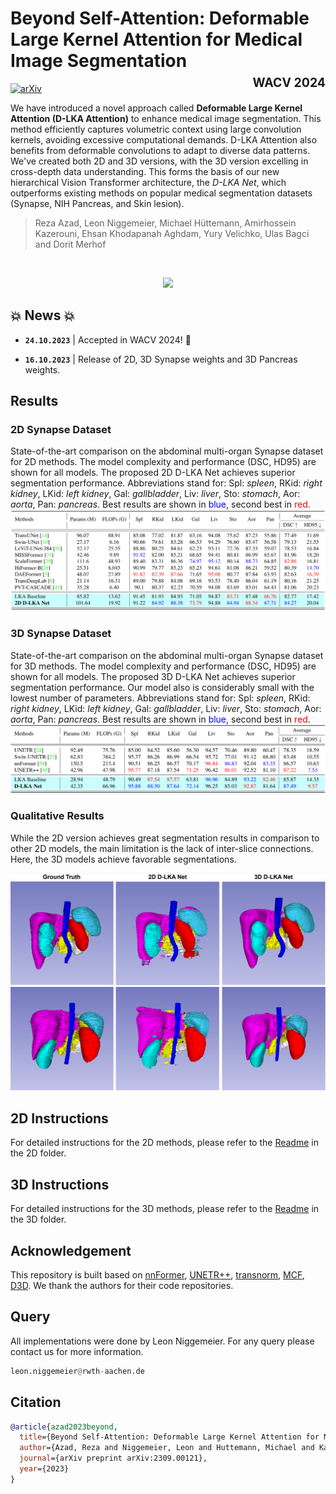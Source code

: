 # Beyond Self-Attention: Deformable Large Kernel Attention for Medical Image Segmentation <br> <span style="float: right"><sub><sup>WACV 2024</sub></sup></span>
[![arXiv](https://img.shields.io/badge/arXiv-2309.00108-b31b1b.svg)](https://arxiv.org/abs/2309.00121)


We have introduced a novel approach called **Deformable Large Kernel Attention (D-LKA Attention)** to enhance medical image segmentation. This method efficiently captures volumetric context using large convolution kernels, avoiding excessive computational demands. D-LKA Attention also benefits from deformable convolutions to adapt to diverse data patterns. We've created both 2D and 3D versions, with the 3D version excelling in cross-depth data understanding. This forms the basis of our new hierarchical Vision Transformer architecture, the *D-LKA Net*, which outperforms existing methods on popular medical segmentation datasets (Synapse, NIH Pancreas, and Skin lesion).

> Reza Azad, Leon Niggemeier, Michael Hüttemann, Amirhossein Kazerouni, Ehsan Khodapanah Aghdam, Yury Velichko, Ulas Bagci and Dorit Merhof

<br>

<p align="center">
  <img src="https://github.com/xmindflow/deformableLKA/assets/61879630/734ce92c-aadd-4e5b-8e82-83af707605ed" width="900">
</p>

## 💥 News 💥
- **`24.10.2023`** | Accepted in WACV 2024! 🥳

- **`16.10.2023`** | Release of 2D, 3D Synapse weights and 3D Pancreas weights.

## Results
### 2D Synapse Dataset
State-of-the-art comparison on the abdominal multi-organ Synapse dataset for 2D methods. The model complexity and performance (DSC, HD95) are shown for all models. The proposed 2D D-LKA Net achieves superior segmentation performance. Abbreviations stand for: Spl: _spleen_, RKid: _right kidney_, LKid: _left kidney_, Gal: _gallbladder_, Liv: _liver_, Sto: _stomach_, Aor: _aorta_, Pan: _pancreas_. Best results are shown in <h style="color:blue;">blue</h>, second best in <h style="color:red;">red</h>.
![Synapse Results 2D](images/Synapse_2D.png)

### 3D Synapse Dataset
State-of-the-art comparison on the abdominal multi-organ Synapse dataset for 3D methods. The model complexity and performance (DSC, HD95) are shown for all models. The proposed 3D D-LKA Net achieves superior segmentation performance. Our model also is considerably small with the lowest number of parameters. Abbreviations stand for: Spl: _spleen_, RKid: _right kidney_, LKid: _left kidney_, Gal: _gallbladder_, Liv: _liver_, Sto: _stomach_, Aor: _aorta_, Pan: _pancreas_. Best results are shown in <h style="color:blue;">blue</h>, second best in <h style="color:red;">red</h>.
![Synapse Results 3D](images/Synapse_3D.png)

### Qualitative Results
While the 2D version achieves great segmentation results in comparison to other 2D models, the main limitation is the lack of inter-slice connections. Here, the 3D models achieve favorable segmentations.
<p align="center">
  <img src="images/Visualization.png" width="750">
</p>

## 2D Instructions
For detailed instructions for the 2D methods, please refer to the [Readme](2D/README.md) in the 2D folder.

## 3D Instructions
For detailed instructions for the 3D methods, please refer to the [Readme](3D/README.md) in the 3D folder.


## Acknowledgement
This repository is built based on [nnFormer](https://github.com/282857341/nnFormer), [UNETR++](https://github.com/Amshaker/unetr_plus_plus), [transnorm](https://github.com/rezazad68/transnorm), [MCF](https://github.com/WYC-321/MCF), [D3D](https://github.com/XinyiYing/D3Dnet/tree/master). We thank the authors for their code repositories.

## Query

All implementations were done by Leon Niggemeier. For any query please contact us for more information.
```python
leon.niggemeier@rwth-aachen.de
```

## Citation

```bibtex
@article{azad2023beyond,
  title={Beyond Self-Attention: Deformable Large Kernel Attention for Medical Image Segmentation},
  author={Azad, Reza and Niggemeier, Leon and Huttemann, Michael and Kazerouni, Amirhossein and Aghdam, Ehsan Khodapanah and Velichko, Yury and Bagci, Ulas and Merhof, Dorit},
  journal={arXiv preprint arXiv:2309.00121},
  year={2023}
}
```
